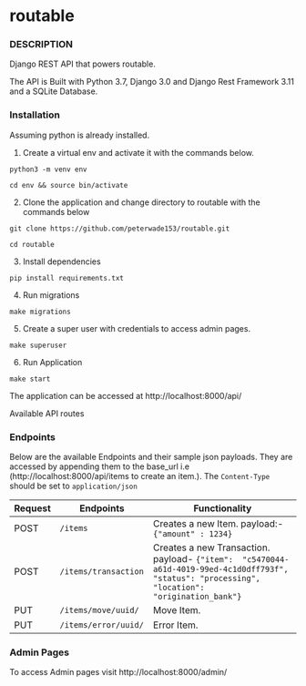 # routable

### DESCRIPTION
Django REST API that powers routable.

The API is Built with Python 3.7, Django 3.0 and Django Rest Framework 3.11 and a SQLite Database.

### Installation
Assuming python is already installed.

1. Create a virtual env and activate it with the commands below.

```
python3 -m venv env

cd env && source bin/activate

```
2. Clone the application and change directory to routable with the commands below

```
git clone https://github.com/peterwade153/routable.git

cd routable

```

3. Install dependencies

```
pip install requirements.txt
```

4. Run migrations

```
make migrations
```

5. Create a super user with credentials to access admin pages. 
```
make superuser
```

6. Run Application
```
make start
```
The application can be accessed at http://localhost:8000/api/

Available API routes

### Endpoints
Below are the available Endpoints and their sample json payloads. 
They are accessed by appending them to the base_url i.e (http://localhost:8000/api/items to create an item.). 
The `Content-Type` should be set to `application/json`

Request | Endpoints             |       Functionality 
--------|-----------------------|--------------------------------
POST    |  `/items`             |  Creates a new Item. payload:-	`{"amount" : 1234}`
POST    |  `/items/transaction `|  Creates a new Transaction. payload- `{"item":  "c5470044-a61d-4019-99ed-4c1d0dff793f", "status": "processing", "location": "origination_bank"}`  
PUT     |  `/items/move/uuid/ ` |  Move Item. 
PUT     |  `/items/error/uuid/` |  Error Item.


### Admin Pages
To access Admin pages visit http://localhost:8000/admin/

